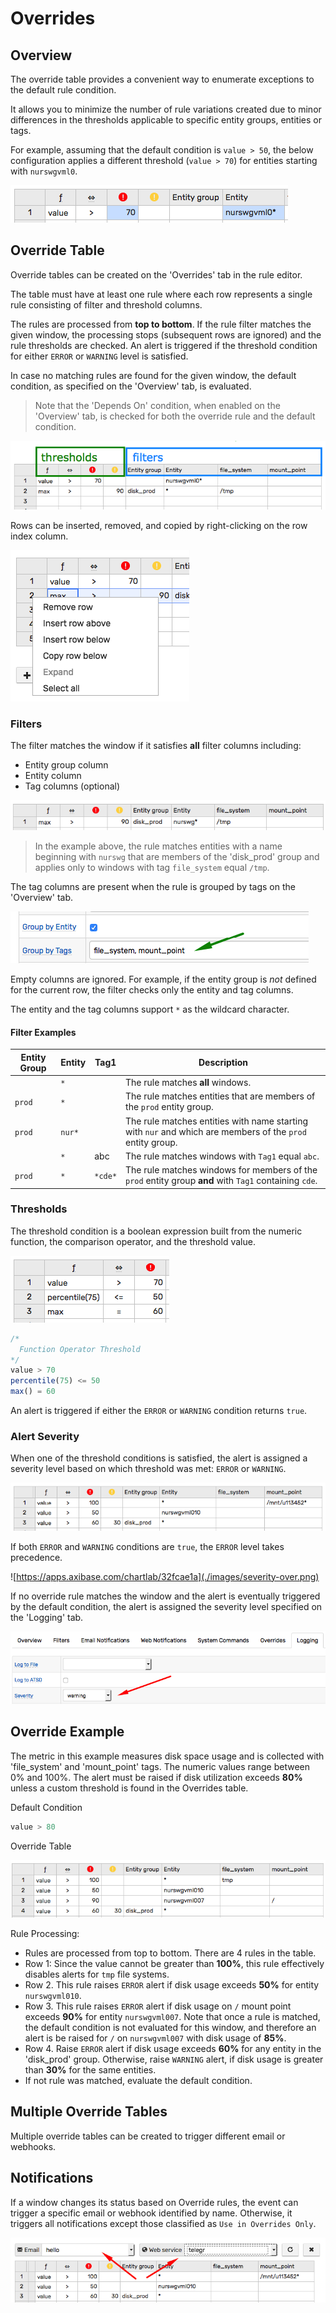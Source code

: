 # Overrides

## Overview

The override table provides a convenient way to enumerate exceptions to the default rule condition.

It allows you to minimize the number of rule variations created due to minor differences in the thresholds applicable to specific entity groups, entities or tags.

For example, assuming that the default condition is `value > 50`, the below configuration applies a different threshold (`value > 70`) for entities starting with `nurswgvml0`.

![](./images/rule-row.png)

## Override Table

Override tables can be created on the 'Overrides' tab in the rule editor.

The table must have at least one rule where each row represents a single rule consisting of filter and threshold columns.

The rules are processed from **top to bottom**. If the rule filter matches the given window, the processing stops (subsequent rows are ignored) and the rule thresholds are checked. An alert is triggered if the threshold condition for either `ERROR` or `WARNING` level is satisfied.

In case no matching rules are found for the given window, the default condition, as specified on the 'Overview' tab, is evaluated.

> Note that the 'Depends On' condition, when enabled on the 'Overview' tab, is checked for both the override rule and the default condition.

![](./images/override-columns.png)

Rows can be inserted, removed, and copied by right-clicking on the row index column.

![](./images/override-row-control.png)

### Filters

The filter matches the window if it satisfies **all** filter columns including:

* Entity group column
* Entity column
* Tag columns (optional)

![](./images/override-rule-filter.png)

> In the example above, the rule matches entities with a name beginning with `nurswg` that are members of the 'disk_prod' group and applies only to windows with  tag `file_system` equal `/tmp`.

The tag columns are present when the rule is grouped by tags on the 'Overview' tab.

![](./images/override-tag-columns-group.png)

Empty columns are ignored. For example, if the entity group is _not_ defined for the current row, the filter checks only the entity and tag columns.

The entity and the tag columns support `*` as the wildcard character.

#### Filter Examples

| Entity Group | Entity | Tag1 | Description |
|---|---|---|---|
| | `*` | | The rule matches **all** windows.|
| `prod` | `*` | | The rule matches entities that are members of the `prod` entity group.|
| `prod` | `nur*`| | The rule matches entities with name starting with `nur` and which are members of the `prod` entity group.|
|  | `*` | abc | The rule matches windows with `Tag1` equal `abc`.|
| `prod` | `*` | `*cde*` | The rule matches windows for members of the `prod` entity group **and** with `Tag1` containing `cde`.|

### Thresholds

The threshold condition is a boolean expression built from the numeric function, the comparison operator, and the threshold value.

![](./images/override-operators.png)

```javascript
/*
  Function Operator Threshold
*/
value > 70
percentile(75) <= 50
max() = 60
```

An alert is triggered if either the `ERROR` or `WARNING` condition returns `true`.

### Alert Severity

When one of the threshold conditions is satisfied, the alert is assigned a severity level based on which threshold was met: `ERROR` or `WARNING`.

![](./images/severity-rule.png)

If both `ERROR` and `WARNING` conditions are `true`, the `ERROR` level takes precedence.

![https://apps.axibase.com/chartlab/32fcae1a](./images/severity-over.png)

If no override rule matches the window and the alert is eventually triggered by the default condition, the alert is assigned the severity level specified on the 'Logging' tab.

![](./images/logging-severity.png)

## Override Example

The metric in this example measures disk space usage and is collected with 'file_system' and 'mount_point' tags. The numeric values range between 0% and 100%. The alert must be raised if disk utilization exceeds **80%** unless a custom threshold is found in the Overrides table.

Default Condition

```java
value > 80
```

Override Table

![](./images/override-example.png)

Rule Processing:

* Rules are processed from top to bottom. There are 4 rules in the table.
* Row 1: Since the value cannot be greater than **100%**, this rule effectively disables alerts for `tmp` file systems.
* Row 2. This rule raises `ERROR` alert if disk usage exceeds **50%** for entity `nurswgvml010`.
* Row 3. This rule raises `ERROR` alert if disk usage on `/` mount point exceeds **90%** for entity `nurswgvml007`. Note that once a rule is matched, the default condition is not evaluated for this window, and therefore an alert is be raised for `/` on `nurswgvml007` with disk usage of **85%**.
* Row 4. Raise `ERROR` alert if disk usage exceeds **60%** for any entity in the 'disk_prod' group. Otherwise, raise `WARNING` alert, if disk usage is greater than **30%** for the same entities.
* If not rule was matched, evaluate the default condition.

## Multiple Override Tables

Multiple override tables can be created to trigger different email or webhooks.

## Notifications

If a window changes its status based on Override rules, the event can trigger a specific email or webhook identified by name. Otherwise, it triggers all notifications except those classified as `Use in Overrides Only`.

![](./images/override-notification.png)
